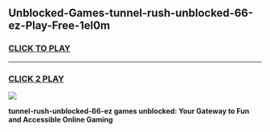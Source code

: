 
## Unblocked-Games-tunnel-rush-unblocked-66-ez-Play-Free-1el0m
<h3>
<a href="https://premium76.site?title=tunnel-rush-unblocked-66-ez&ref=18A1">CLICK TO PLAY</a></h3>
<hr>

<h3>
<a href="https://premium76.site?title=tunnel-rush-unblocked-66-ez&ref=18A1">CLICK 2 PLAY</a>
  
</h3>

<a href="https://premium76.site?title=tunnel-rush-unblocked-66-ez&ref=18A1"><img src="https://clearcache.store/games.png"></a>


**tunnel-rush-unblocked-66-ez games unblocked: Your Gateway to Fun and Accessible Online Gaming**
